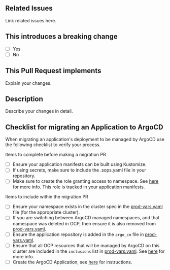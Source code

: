 ## Related Issues

Link related issues here.

## This introduces a breaking change

- [ ] Yes
- [ ] No

## This Pull Request implements

Explain your changes.

## Description

Describe your changes in detail.

## Checklist for migrating an Application to ArgoCD

When migrating an application's deployment to be managed by ArgoCD use the following checklist to verify your process.

Items to complete before making a migration PR
- [ ] Ensure your application manifests can be built using Kustomize.
- [ ] If using secrets, make sure to include the .sops.yaml file in your repository.
- [ ] Make sure to create the role granting access to namespace. See [here](cluster_ns_management.md#deploying-to-a-namespace) for more info. This role is tracked in your application manifests.

Items to include within the migration PR
- [ ] Ensure your namespace exists in the cluster spec in the [prod-vars.yaml](../vars/prod-vars.yaml) file (for the appropriate cluster).
- [ ] If you are switching between ArgoCD managed namespaces, and that namespace was deleted in OCP, then ensure it is also removed from [prod-vars.yaml](../vars/prod-vars.yaml).
- [ ] Ensure the application repository is added in the `argo_cm` file in [prod-vars.yaml](../vars/prod-vars.yaml).
- [ ] Ensure that all OCP resources that will be managed by ArgoCD on this cluster are included in the `inclusions` list in [prod-vars.yaml](../vars/prod-vars.yaml). See [here](cluster_ns_management.md#cluster-inclusions) for more info.
- [ ] Create the ArgoCD Application, see [here](application_management.md) for instructions.
